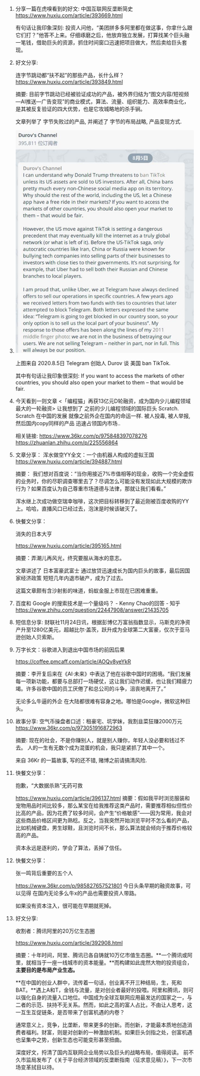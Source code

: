 1. 分享一篇在虎嗅看到的好文: 中国互联网反垄断简史
   https://www.huxiu.com/article/393669.html

   有句话让我印象深刻: 
   投资人问他，“美团拼多多阿里都在做这事，你拿什么跟它们打？”他答不上来。仔细琢磨之后，他放弃独立发展，打算找某个巨头融一笔钱，借助巨头的资源，抓住时间窗口迅速把项目做大，然后卖给巨头套现。
   
2. 好文分享: 

   连字节跳动都“扶不起”的那些产品，长什么样？
   https://www.huxiu.com/article/393849.html

   摘要: 目前字节跳动已经被验证成功的产品，被外界归结为“图文内容/短视频—AI推送—广告变现”的商业模式，算法、流量、组织能力、高效率商业化，是其被反复验证的四大优势，也是它攻城略地的杀手锏。

   文章列举了 字节失败过的产品, 并阐述了 字节的布局战略, 产品变现方式.
   
3. ![image-20201122150449343](./docs/image-20201122150449343.png)

   上图来自 2020.8.5日 Telegram 创始人 Durov 谈 美国 ban TikTok.

   其中有句话让我印象很深刻:
   If you want to access the markets of other countries, you should also open your market to them – that would be fair.
   
4. 今天看到一则文章 <「编程猫」再获13亿元D轮融资，成为国内少儿编程领域最大的一轮融资>
   让我想到了 之前的少儿编程领域的国际巨头 Scratch.
   Scratch 在中国的发展 就像之前外企在国内的命运一样.
   被人投毒, 被人举报, 然后国内copy同样的产品 迅速占领国内市场..

   相关链接:
   https://www.36kr.com/p/975848397078276
   https://zhuanlan.zhihu.com/p/225556864
   
5. 文章分享： 
   浑水做空YY全文：一个由机器人构成的虚拟王国
   https://www.huxiu.com/article/394887.html

   摘要：
   我们想对百度说：“当你用接近7%市值相等的现金，收购一个完全虚假的业务时，你的尽职调查哪里去了？尽调怎么可能没有发现如此大规模的欺诈行为？如果百度认为自己尊重市场道德与法律，那就让我们看看。”

   浑水继上次成功做空瑞幸咖啡，这次把目标转移到了最近刚被百度收购的YY上。哈哈，直播风口已经过去，泡沫是时候该破灭了。
   
6. 快餐文分享：

   消失的日本大亨

   https://www.huxiu.com/article/395165.html

   摘要：弄潮儿再风光，终究要服从海水的意志。

   文章讲述了 日本富豪武富士 通过放贷迅速成长为国内巨头的故事，最后因国家经济政策 短短几年内退市破产，成为了过去。

   这篇文章颇有含沙射影的味道，蚂蚁金服上市现在已困难重重。
   
7. 百度和 Google 的搜索技术是一个量级吗？ - Kenny Chao的回答 - 知乎 https://www.zhihu.com/question/22447908/answer/21435705

8. 短信息分享:
   财联社11月24日讯，根据彭博亿万富翁指数显示，马斯克的净资产升至1280亿美元，超越比尔·盖茨，跃升成为全球第二大富豪，仅次于亚马逊创始人贝索斯。
   
9. 万字长文：谷歌进入到退出中国市场的前因后果

   https://coffee.pmcaff.com/article/AOQv8yeYkR

   摘要：李开复后来在《AI·未来》中表达了他在谷歌中国时的困境。“我们发展每一项新功能，都要与总部打一场硬仗，这让我们动作迟缓，也让我们精疲力竭。许多谷歌中国的员工厌倦了和总公司的斗争，沮丧地离开了。”

   无论多么牛逼的外企 在大陆都很难有容身之地。哪怕是Google，微软这种巨头。
   
10. 故事分享:
    空气币操盘者口述：租豪宅、坑学妹，我割韭菜狂赚2000万元
    https://www.36kr.com/p/973051916872963

    摘要: 
    现在的社会，不是你赚别人，就是别人赚你，年轻人没必要和钱过不去。
    人的一生有无数个成为混蛋的机会，我只是紧抓了其中一个。

    来自 36Kr 的一篇故事, 写的还不错, 赌博之前请搞清风险. 
    
11. 快餐文分享：

    抱歉，“大数据杀熟”无药可救

    https://www.huxiu.com/article/396137.html
    摘要：假如我平时浏览服装和宠物用品时间比较多，那么某宝在给我推荐这类产品时，需要推荐相似但性价比高的产品，因为花费了较多时间，会产生“价格敏感”——因为常用，我会对这些商品价格区间更为熟稔。反之，当我突然开始浏览平时不怎么看的产品，比如机械键盘，男生球鞋，且浏览时间不长，那么算法就会倾向于推荐价格较高的产品。

    资本永远是逐利的，学会了算法，丢掉了信任。

12. 快餐文分享：

    张一鸣背后重要的五个人

    https://www.36kr.com/p/985827657521801
    今日头条早期的融资故事，可以见得 在国内无论多么牛x的产品也需要投资人带路。

    如果没有资本注入，很可能在早期就死掉。
    
13. 好文分享:

    收割者：腾讯阿里的20万亿生态圈

    https://www.huxiu.com/article/392908.html

    摘要：十年时间，阿里、腾讯已各自铸就10万亿市值生态圈。**一个腾讯或阿里，就相当于一座一线城市的资本能量。**而构建如此庞然大物的投资组合，**主要目的是布局产业生态。**

    **在中国的创业人群中，流传着一句话，创业离不开三种结局，生，死和BAT。**遇上A和T，金钱与流量，是对创业者最好的投喂。阿里和腾讯，则可以强化自身的流量入口地位。中国成为全球互联网应用最发达的国家之一，与二者的示范、扶持不无关系。然而，如此之高的富人占比，不由让人思考，这一互生互促链条，是否带来了创富机遇的内卷？

    通常意义上，竞争，比垄断，带来更多的创新。而创新，才能最本质地创造消费者福利。财富，则是对创新的一种激励机制。如果巨头剑指之处，创富机遇也呈集中之势，创新生态也可能变形甚至扭曲。

    深度好文，捋清了国内互联网企业局势以及巨头的战略布局，值得阅读。
    前不久市监局发布了《关于平台经济领域的反垄断指南（征求意见稿）》，下一次市场变革拭目以待。